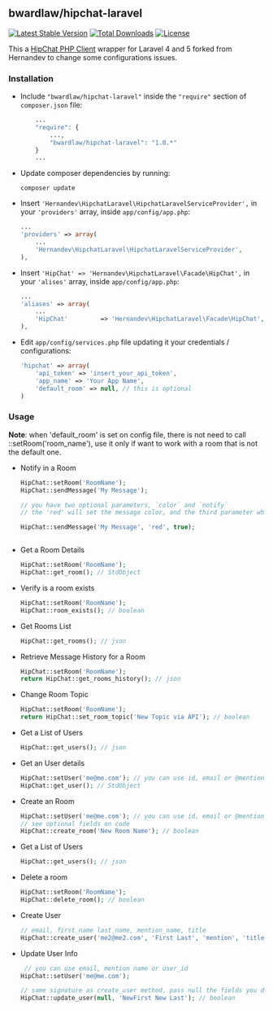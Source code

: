 ## bwardlaw/hipchat-laravel

[![Latest Stable Version](https://poser.pugx.org/hernandev/hipchat-laravel/version.svg)](https://packagist.org/packages/hernandev/hipchat-laravel)
[![Total Downloads](https://poser.pugx.org/hernandev/hipchat-laravel/downloads.svg)](https://packagist.org/packages/hernandev/hipchat-laravel)
[![License](https://poser.pugx.org/hernandev/hipchat-laravel/license.svg)](https://packagist.org/packages/hernandev/hipchat-laravel)



This a [HipChat PHP Client](https://github.com/hipchat/hipchat-php) wrapper for Laravel 4 and 5 forked from Hernandev to change some configurations issues.


### Installation

- Include `"bwardlaw/hipchat-laravel"` inside the `"require"` section of `composer.json` file:

    ```php
        ...
        "require": {
            ...,
            "bwardlaw/hipchat-laravel": "1.0.*"
        }
        ...
    
    ```

- Update composer dependencies by running:

    
    ```
    composer update
    ```

- Insert `'Hernandev\HipchatLaravel\HipchatLaravelServiceProvider',` in your `'providers'` array, inside `app/config/app.php`:

    ```php
    ...
    'providers' => array(
        ...
        'Hernandev\HipchatLaravel\HipchatLaravelServiceProvider',
    ),
    ```
    
    
- Insert `'HipChat' => 'Hernandev\HipchatLaravel\Facade\HipChat',` in your `'alises'` array, inside `app/config/app.php`:

    ```php
    ...
    'aliases' => array(
        ...
        'HipChat'         => 'Hernandev\HipchatLaravel\Facade\HipChat',
    ),
    ```
    

- Edit `app/config/services.php` file updating it your credentials / configurations:

    ```php
    'hipchat' => array(
        'api_token' => 'insert_your_api_token',
        'app_name' => 'Your App Name',
        'default_room' => null, // this is optional
    )
    
    ```
    
    


### Usage

**Note**: when 'default_room' is set on config file, there is not need to call ::setRoom('room_name'), use it only if want to work with a room that is not the default one.

- Notify in a Room

    ```php
    HipChat::setRoom('RoomName');
    HipChat::sendMessage('My Message');
    
    // you have two optional parameters, `color` and `notify`
    // the 'red' will set the message color, and the third parameter when `true` notify all users on the room
    
    HipChat::sendMessage('My Message', 'red', true);
    
    
    
    ```
    
- Get a Room Details

    ```php
    HipChat::setRoom('RoomName');
    HipChat::get_room(); // StdObject
    ```
    
- Verify is a room exists

    ```php
    HipChat::setRoom('RoomName');
    HipChat::room_exists(); // boolean
    ```
    
    
- Get Rooms List

    ```php
    HipChat::get_rooms(); // json
    ```
    
    
- Retrieve Message History for a Room

    ```php
    HipChat::setRoom('RoomName');
    return HipChat::get_rooms_history(); // json
    ```
    
    
- Change Room Topic

    ```php
    HipChat::setRoom('RoomName');
    return HipChat::set_room_topic('New Topic via API'); // boolean
    ```
    
    
- Get a List of Users

    ```php
    HipChat::get_users(); // json
    ```
    
- Get an User details

    ```php
    HipChat::setUser('me@me.com'); // you can use id, email or @mention_name
    HipChat::get_user(); // StdObject
    ```
    
- Create an Room

    ```php
    HipChat::setUser('me@me.com'); // you can use id, email or @mention_name
    // see optional fields on code
    HipChat::create_room('New Room Name'); // boolean
    ```
    
- Get a List of Users

    ```php
    HipChat::get_users(); // json
    ```
    

- Delete a room

    ```php
    HipChat::setRoom('RoomName');
    HipChat::delete_room(); // boolean
    ```

- Create User

    ```php
    // email, first_name last_name, mention_name, title
    HipChat::create_user('me2@me2.com', 'First Last', 'mention', 'title'); // boolean
    ```
    
- Update User Info

    ```php 
     // you can use email, mention name or user_id
    HipChat::setUser('me@me.com');
    
    // same signature as create_user method, pass null the fields you dont want to update
    HipChat::update_user(null, 'NewFirst New Last'); // boolean
    
    ```


    

